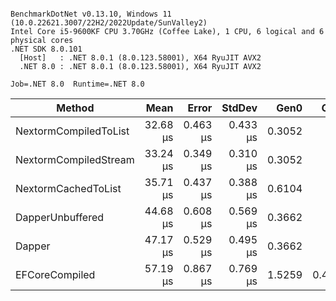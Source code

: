 ```

BenchmarkDotNet v0.13.10, Windows 11 (10.0.22621.3007/22H2/2022Update/SunValley2)
Intel Core i5-9600KF CPU 3.70GHz (Coffee Lake), 1 CPU, 6 logical and 6 physical cores
.NET SDK 8.0.101
  [Host]   : .NET 8.0.1 (8.0.123.58001), X64 RyuJIT AVX2
  .NET 8.0 : .NET 8.0.1 (8.0.123.58001), X64 RyuJIT AVX2

Job=.NET 8.0  Runtime=.NET 8.0  

```
| Method                | Mean     | Error    | StdDev   | Gen0   | Gen1   | Allocated |
|---------------------- |---------:|---------:|---------:|-------:|-------:|----------:|
| NextormCompiledToList | 32.68 μs | 0.463 μs | 0.433 μs | 0.3052 |      - |   1.66 KB |
| NextormCompiledStream | 33.24 μs | 0.349 μs | 0.310 μs | 0.3052 |      - |   1.48 KB |
| NextormCachedToList   | 35.71 μs | 0.437 μs | 0.388 μs | 0.6104 |      - |   2.91 KB |
| DapperUnbuffered      | 44.68 μs | 0.608 μs | 0.569 μs | 0.3662 |      - |    1.8 KB |
| Dapper                | 47.17 μs | 0.529 μs | 0.495 μs | 0.3662 |      - |   1.88 KB |
| EFCoreCompiled        | 57.19 μs | 0.867 μs | 0.769 μs | 1.5259 | 0.4883 |   7.19 KB |
